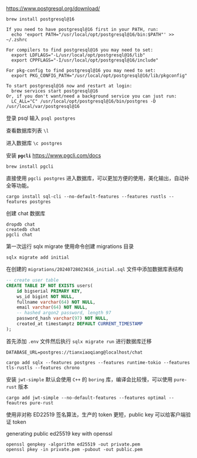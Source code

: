 https://www.postgresql.org/download/

```shell
brew install postgresql@16

If you need to have postgresql@16 first in your PATH, run:
  echo 'export PATH="/usr/local/opt/postgresql@16/bin:$PATH"' >> ~/.zshrc

For compilers to find postgresql@16 you may need to set:
  export LDFLAGS="-L/usr/local/opt/postgresql@16/lib"
  export CPPFLAGS="-I/usr/local/opt/postgresql@16/include"

For pkg-config to find postgresql@16 you may need to set:
  export PKG_CONFIG_PATH="/usr/local/opt/postgresql@16/lib/pkgconfig"

To start postgresql@16 now and restart at login:
  brew services start postgresql@16
Or, if you don't want/need a background service you can just run:
  LC_ALL="C" /usr/local/opt/postgresql@16/bin/postgres -D /usr/local/var/postgresql@16
```

登录 psql 输入 `psql postgres`

查看数据库列表 `\l`

进入数据库 `\c postgres`

安装 **`pgcli`** https://www.pgcli.com/docs

```shell
brew install pgcli
```

直接使用 `pgcli postgres` 进入数据库，可以更加方便的使用，美化输出，自动补全等功能。

```shell
cargo install sql-cli --no-default-features --features rustls --features postgres
```

创建 chat 数据库

```shell
dropdb chat
createdb chat
pgcli chat
```
第一次运行 sqlx migrate 使用命令创建 migrations 目录

```shell
sqlx migrate add initial
```

在创建的 `migrations/20240728023616_initial.sql` 文件中添加数据库表结构

```sql
-- create user table
CREATE TABLE IF NOT EXISTS users(
    id bigserial PRIMARY KEY,
    ws_id bigint NOT NULL,
    fullname varchar(64) NOT NULL,
    email varchar(64) NOT NULL,
    -- hashed argon2 password, length 97
    password_hash varchar(97) NOT NULL,
    created_at timestamptz DEFAULT CURRENT_TIMESTAMP
);
```

首先添加 `.env` 文件然后执行 `sqlx migrate run` 进行数据库迁移

```.env
DATABASE_URL=postgres://tianxiaoqiang@localhost/chat
```

```shell
cargo add sqlx --features postgres --features runtime-tokio --features tls-rustls --features chrono
```

安装 `jwt-simple` 默认会使用 `C++` 的 `boring` 库，编译会比较慢，可以使用 `pure-rust` 版本

```shell
cargo add jwt-simple --no-default-features --features optimal --feautres pure-rust
```

使用非对称 ED22519 签名算法，生产的 token 更短，public key 可以给客户端验证 token

generating public ed25519 key with openssl

```shell
openssl genpkey -algorithm ed25519 -out private.pem
openssl pkey -in private.pem -pubout -out public.pem
```


